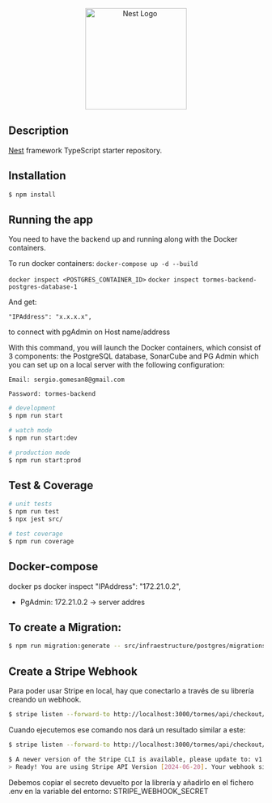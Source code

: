 <p align="center">
  <a href="http://nestjs.com/" target="blank"><img src="https://nestjs.com/img/logo-small.svg" width="200" alt="Nest Logo" /></a>
</p>

[circleci-image]: https://img.shields.io/circleci/build/github/nestjs/nest/master?token=abc123def456
[circleci-url]: https://circleci.com/gh/nestjs/nest

## Description

[Nest](https://github.com/nestjs/nest) framework TypeScript starter repository.

## Installation

```bash
$ npm install
```

## Running the app

You need to have the backend up and running along with the Docker containers.

To run docker containers:
`docker-compose up -d --build`

`docker inspect <POSTGRES_CONTAINER_ID>`
`docker inspect tormes-backend-postgres-database-1`

And get:

`"IPAddress": "x.x.x.x",`

to connect with pgAdmin on Host name/address

With this command, you will launch the Docker containers, which consist of 3 components: the PostgreSQL database, SonarCube and PG Admin which you can set up on a local server with the following configuration:

`Email: sergio.gomesan8@gmail.com`

`Password: tormes-backend`


```bash
# development
$ npm run start

# watch mode
$ npm run start:dev

# production mode
$ npm run start:prod
```

## Test & Coverage

```bash
# unit tests
$ npm run test
$ npx jest src/

# test coverage
$ npm run coverage
```



## Docker-compose
docker ps
docker inspect <Container-ID>
"IPAddress": "172.21.0.2",

- PgAdmin: 172.21.0.2 -> server addres


## To create a Migration:

```bash
$ npm run migration:generate -- src/infraestructure/postgres/migrations/product/NombreDeLaMigracion
```


## Create a Stripe Webhook

Para poder usar Stripe en local, hay que conectarlo a través de su librería creando un webhook.

```bash
$ stripe listen --forward-to http://localhost:3000/tormes/api/checkout/webhook
```

Cuando ejecutemos ese comando nos dará un resultado similar a este:

```bash
$ stripe listen --forward-to http://localhost:3000/tormes/api/checkout/webhook

$ A newer version of the Stripe CLI is available, please update to: v1.22.0
> Ready! You are using Stripe API Version [2024-06-20]. Your webhook signing secret is whsec_e95920f68a806221d9711baa710d7d22aaeeb0c5532d1dc5825da8f5c8307fc0 (^C to quit)
```

Debemos copiar el secreto devuelto por la librería y añadirlo en el fichero .env en
la variable del entorno: STRIPE_WEBHOOK_SECRET